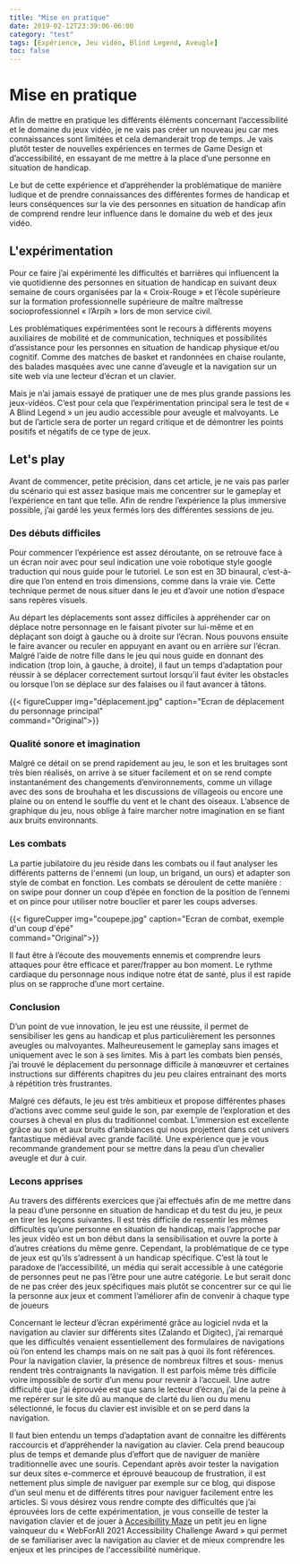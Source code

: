 ```yaml
---
title: "Mise en pratique"
date: 2019-02-12T23:39:06-06:00
category: "test"
tags: [Expérience, Jeu vidéo, Blind Legend, Aveugle]
toc: false
---
```


# Mise en pratique
Afin de mettre en pratique les différents éléments concernant l’accessibilité et le domaine du jeux vidéo, je ne vais pas créer un nouveau jeu car mes connaissances sont limitées et cela demanderait trop de temps. Je vais plutôt tester de nouvelles expériences en termes de Game Design et d’accessibilité, en essayant de me mettre à la place d’une personne en situation de handicap.

 Le but de cette expérience et d’appréhender la problématique de manière ludique et de prendre connaissances des différentes formes de handicap et leurs conséquences sur la vie des personnes en situation de handicap afin de comprend rendre leur influence dans le domaine du web et des jeux vidéo. 

## L'expérimentation
Pour ce faire j’ai expérimenté les difficultés et barrières qui influencent la vie quotidienne des personnes en situation de handicap en suivant deux semaine de cours organisées par la « Croix-Rouge » et l’école supérieure sur la formation professionnelle supérieure de maître maîtresse socioprofessionnel « l’Arpih » lors de mon service civil.

Les problématiques expérimentées sont le recours à différents moyens auxiliaires de mobilité et de communication, techniques et possibilités d’assistance pour les personnes en situation de handicap physique et/ou cognitif.  Comme des matches de basket et randonnées en chaise roulante, des balades masquées avec une canne d’aveugle et la navigation sur un site web via une lecteur d’écran et un clavier. 

Mais je n’ai jamais essayé de pratiquer une de mes plus grande passions les jeux-vidéos. C’est pour cela que l’expérimentation principal sera le test de « A Blind Legend » un jeu audio accessible pour aveugle et malvoyants. Le but de l’article sera de porter un regard critique et de démontrer les points positifs et négatifs de ce type de jeux.


## Let's play
Avant de commencer, petite précision, dans cet article, je ne vais pas parler du scénario qui est assez basique mais me concentrer sur le gameplay et l’expérience en tant que telle. Afin de rendre l’expérience la plus immersive possible, j’ai gardé les yeux fermés lors des différentes sessions de jeu.

### Des débuts difficiles
Pour commencer l’expérience est assez déroutante, on se retrouve face à un écran noir avec pour seul indication une voie robotique style google traduction qui nous guide pour le tutoriel. Le son est en 3D binaural, c’est-à-dire que l’on entend en trois dimensions, comme dans la vraie vie. Cette technique permet de nous situer dans le jeu et d’avoir une notion d’espace sans repères visuels.

Au départ les déplacements sont assez difficiles à appréhender car on déplace notre personnage en le faisant pivoter sur lui-même et en déplaçant son doigt à gauche ou à droite sur l’écran. Nous pouvons ensuite le faire avancer ou reculer en appuyant en avant ou en arrière sur l’écran. Malgré l’aide de notre fille dans le jeu qui nous guide en donnant des indication (trop loin, à gauche, à droite), il faut un temps d’adaptation pour réussir à se déplacer correctement surtout lorsqu’il faut éviter les obstacles ou lorsque l’on se déplace sur des falaises ou il faut avancer à tâtons.


  {{< figureCupper
img="déplacement.jpg" 
caption="Ecran de déplacement du personnage principal"  
command="Original">}}

### Qualité sonore et imagination
Malgré ce détail on se prend rapidement au jeu, le son et les bruitages sont très bien réalisés, on arrive à se situer facilement et on se rend compte instantanément des changements d’environnements, comme un village avec des sons de brouhaha et les discussions de villageois ou encore une plaine ou on entend le souffle du vent et le chant des oiseaux. 
L’absence de graphique du jeu, nous oblige à faire marcher notre imagination en se fiant aux bruits environnants.

### Les combats
La partie jubilatoire du jeu réside dans les combats ou il faut analyser les différents patterns de l'ennemi (un loup, un brigand, un ours) et adapter son style de combat en fonction. Les combats se déroulent de cette manière : on swipe pour donner un coup d’épée en fonction de la position de l’ennemi et on pince pour utiliser notre bouclier et parer les coups adverses. 


  {{< figureCupper
img="coupepe.jpg" 
caption="Ecran de combat, exemple d'un coup d'épé"  
command="Original">}}


Il faut être à l’écoute des mouvements ennemis et comprendre leurs attaques pour être efficace et parer/frapper au bon moment. Le rythme cardiaque du personnage nous indique notre état de santé, plus il est rapide plus on se rapproche d’une mort certaine.

### Conclusion
D’un point de vue innovation, le jeu est une réussite, il permet de sensibiliser les gens au handicap et plus particulièrement les personnes aveugles ou malvoyantes. Malheureusement le gameplay sans images et uniquement avec le son à ses limites. Mis à part les combats bien pensés, j’ai trouvé le déplacement du personnage difficile à manœuvrer et certaines instructions sur différents chapitres du jeu peu claires entrainant des morts à répétition très frustrantes.

Malgré ces défauts, le jeu est très ambitieux et propose différentes phases d’actions avec comme seul guide le son, par exemple de l’exploration et des courses à cheval en plus du traditionnel combat. L’immersion est excellente grâce au son et aux bruits d’ambiances qui nous projettent dans cet univers fantastique médiéval avec grande facilité. Une expérience que je vous recommande grandement pour se mettre dans la peau d’un chevalier aveugle et dur à cuir.


### Lecons apprises
Au travers des différents exercices que j’ai effectués afin de me mettre dans la peau d’une personne en situation de handicap et du test du jeu, je peux en tirer les leçons suivantes. Il est très difficile de ressentir les mêmes difficultés qu’une personne en situation de handicap, mais l’approche par les jeux vidéo est un bon début dans la sensibilisation et ouvre la porte à d’autres créations du même genre. 
Cependant, la problématique de ce type de jeux est qu’ils s’adressent à un handicap spécifique. C’est là tout le paradoxe de l’accessibilité, un média qui serait accessible à une catégorie de personnes peut ne pas l’être pour une autre catégorie. Le but serait donc de ne pas créer des jeux spécifiques mais plutôt se concentrer sur ce qui lie la personne aux jeux et comment l’améliorer afin de convenir à chaque type de joueurs 


Concernant le lecteur d’écran expérimenté grâce au logiciel nvda et la navigation au clavier sur différents sites (Zalando et Digitec), j’ai remarqué que les difficultés venaient essentiellement des formulaires de navigations où l’on entend les champs mais on ne sait pas à quoi ils font références. Pour la navigation clavier, la présence de nombreux filtres et sous- menus rendent très contraignants la navigation. Il est parfois même très difficile voire impossible de sortir d’un menu pour revenir à l’accueil. Une autre difficulté que j’ai éprouvée est que sans le lecteur d’écran, j’ai de la peine à me repérer sur le site dû au manque de clarté du lien ou du menu sélectionné, le focus du clavier est invisible et on se perd dans la navigation.

Il faut bien entendu un temps d’adaptation avant de connaitre les différents raccourcis et d’appréhender la navigation au clavier. Cela prend beaucoup plus de temps et demande plus d’effort que de naviguer de manière traditionnelle avec une souris. Cependant après avoir tester la navigation sur deux sites e-commerce et éprouvé beaucoup de frustration, il est nettement plus simple de naviguer par exemple sur ce blog, qui dispose d’un seul menu et de différents titres pour naviguer facilement entre les articles.
Si vous désirez vous rendre compte des difficultés que j’ai éprouvées lors de cette expérimentation, je vous conseille de tester la navigation clavier et de jouer à [Accesibillity Maze](https://de.ryerson.ca/games/accessibility/#/) un petit jeu en ligne vainqueur du « WebForAll 2021 Accessibility Challenge Award » qui permet de se familiariser avec la navigation au clavier et de mieux comprendre les enjeux et les principes de l'accessibilité numérique. 



